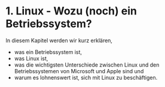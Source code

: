 # 1. Linux - Wozu \(noch\) ein Betriebssystem?

In diesem Kapitel werden wir kurz erklären,

* was ein Betriebssystem ist,
* was Linux ist,
* was die wichtigsten Unterschiede zwischen Linux und den Betriebssystemen von Microsoft und Apple sind und
* warum es lohnenswert ist, sich mit Linux zu beschäftigen.



